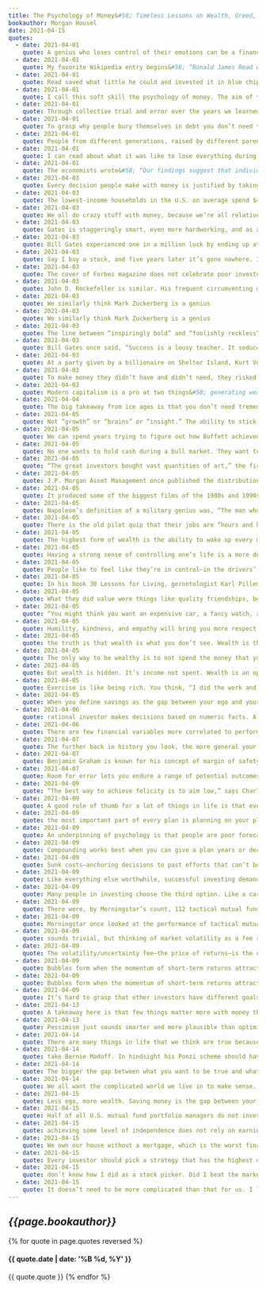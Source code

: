 ```yaml
---
title: The Psychology of Money&#58; Timeless Lessons on Wealth, Greed, and Happiness
bookauthor: Morgan Housel
date: 2021-04-15
quotes:
  - date: 2021-04-01
    quote: A genius who loses control of their emotions can be a financial disaster. The opposite is also true. Ordinary folks with no financial education can be wealthy if they have a handful of behavioral skills that have nothing to do with formal measures of intelligence.
  - date: 2021-04-01
    quote: My favorite Wikipedia entry begins&#58; “Ronald James Read was an American philanthropist, investor, janitor, and gas station attendant.”
  - date: 2021-04-01
    quote: Read saved what little he could and invested it in blue chip stocks.
  - date: 2021-04-01
    quote: I call this soft skill the psychology of money. The aim of this book is to use short stories to convince you that soft skills are more important than the technical side of money. I’ll do this in a way that will help everyone—from Read to Fuscone and everyone in between—make better financial decisions.
  - date: 2021-04-01
    quote: Through collective trial and error over the years we learned how to become better farmers, skilled plumbers, and advanced chemists. But has trial and error taught us to become better with our personal finances? Are we less likely to bury ourselves in debt? More likely to save for a rainy day? Prepare for retirement? Have realistic views about what money does, and doesn’t do, to our happiness?
  - date: 2021-04-01
    quote: To grasp why people bury themselves in debt you don’t need to study interest rates; you need to study the history of greed, insecurity, and optimism. To get why investors sell out at the bottom of a bear market you don’t need to study the math of expected future returns; you need to think about the agony of looking at your family and wondering if your investments are imperiling their future.
  - date: 2021-04-01
    quote: People from different generations, raised by different parents who earned different incomes and held different values, in different parts of the world, born into different economies, experiencing different job markets with different incentives and different degrees of luck, learn very different lessons.
  - date: 2021-04-01
    quote: I can read about what it was like to lose everything during the Great Depression. But I don’t have the emotional scars of those who actually experienced it. And the person who lived through it can’t fathom why someone like me could come across as complacent about things like owning stocks. We see the world through a different lens.
  - date: 2021-04-01
    quote: The economists wrote&#58; “Our findings suggest that individual investors’ willingness to bear risk depends on personal history.” Not intelligence, or education, or sophistication. Just the dumb
  - date: 2021-04-03
    quote: Every decision people make with money is justified by taking the information they have at the moment and plugging it into their unique mental model of how the world works.
  - date: 2021-04-03
    quote: The lowest-income households in the U.S. on average spend $412 a year on lotto tickets, four times the amount of those in the highest income groups. Forty percent of Americans cannot come up with $400 in an emergency. Which is to say&#58; Those buying $400 in lottery tickets are by and large the same people who say they couldn’t come up with $400 in an emergency. They are blowing their safety nets on something with a one-in-millions chance of hitting it big.
  - date: 2021-04-03
    quote: We all do crazy stuff with money, because we’re all relatively new to this game and what looks crazy to you might make sense to me. But no one is crazy—we all make decisions based on our own unique experiences that seem to make sense to us in a given moment.
  - date: 2021-04-03
    quote: Gates is staggeringly smart, even more hardworking, and as a teenager had a vision for computers that even most seasoned computer executives couldn’t grasp. He also had a one in a million head start by going to school at Lakeside.
  - date: 2021-04-03
    quote: Bill Gates experienced one in a million luck by ending up at Lakeside. Kent Evans experienced one in a million risk by never getting to finish what he and Gates set out to achieve. The same force, the same magnitude, working in opposite directions.
  - date: 2021-04-03
    quote: Say I buy a stock, and five years later it’s gone nowhere. It’s possible that I made a bad decision by buying it in the first place. It’s also possible that I made a good decision that had an 80% chance of making money, and I just happened to end up on the side of the unfortunate 20%. How do I know which is which? Did I make a mistake, or did I just experience the reality of risk?
  - date: 2021-04-03
    quote: The cover of Forbes magazine does not celebrate poor investors who made good decisions but happened to experience the unfortunate side of risk. But it almost certainly celebrates rich investors who made OK or even reckless decisions and happened to get lucky. Both flipped the same coin that happened to land on a different side.
  - date: 2021-04-03
    quote: John D. Rockefeller is similar. His frequent circumventing of the law—a judge once called his company “no better than a common thief”—is often portrayed by historians as cunning business smarts. Maybe it was. But when does the narrative shift from, “You didn’t let outdated laws get in the way of innovation,” to “You committed a crime?” Or how little would the story have to shift for the narrative to have turned from “Rockefeller was a genius, try to learn from his successes,” to “Rockefeller was a criminal, try to learn from his business failures.” Very little. “What do I care about the law?” Vanderbilt once said. “Ain’t I got the power?” He did, and it worked. But it’s easy to imagine those being the last words of a story with a very different outcome. The line between bold and reckless can be thin. When we don’t give risk and luck their proper billing it’s often invisible.
  - date: 2021-04-03
    quote: We similarly think Mark Zuckerberg is a genius
  - date: 2021-04-03
    quote: We similarly think Mark Zuckerberg is a genius
  - date: 2021-04-03
    quote: The line between “inspiringly bold” and “foolishly reckless” can be a millimeter thick and only visible with hindsight. Risk and luck are doppelgangers.
  - date: 2021-04-03
    quote: Bill Gates once said, “Success is a lousy teacher. It seduces smart people into thinking they can’t lose.”
  - date: 2021-04-03
    quote: At a party given by a billionaire on Shelter Island, Kurt Vonnegut informs his pal, Joseph Heller, that their host, a hedge fund manager, had made more money in a single day than Heller had earned from his wildly popular novel Catch-22 over its whole history. Heller responds, “Yes, but I have something he will never have … enough.”
  - date: 2021-04-03
    quote: To make money they didn’t have and didn’t need, they risked what they did have and did need. And that’s foolish. It is just plain foolish. If you risk something that is important to you for something that is unimportant to you, it just does not make any sense.
  - date: 2021-04-03
    quote: Modern capitalism is a pro at two things&#58; generating wealth and generating envy. Perhaps they go hand in hand; wanting to surpass your peers can be the fuel of hard work. But life isn’t any fun without a sense of enough. Happiness, as it’s said, is just results minus expectations.
  - date: 2021-04-04
    quote: The big takeaway from ice ages is that you don’t need tremendous force to create tremendous results. If something compounds—if a little growth serves as the fuel for future growth—a small starting base can lead to results so extraordinary they seem to defy logic. It can be so logic-defying that you underestimate what’s possible, where growth comes from, and what it can lead to. And
  - date: 2021-04-05
    quote: Not “growth” or “brains” or “insight.” The ability to stick around for a long time, without wiping out or being forced to give up, is what makes the biggest difference. This should be the cornerstone of your strategy, whether it’s in investing or your career or a business you own.
  - date: 2021-04-05
    quote: We can spend years trying to figure out how Buffett achieved his investment returns&#58; how he found the best companies, the cheapest stocks, the best managers. That’s hard. Less hard but equally important is pointing out what he didn’t do. He didn’t get carried away with debt. He didn’t panic and sell during the 14 recessions he’s lived through. He didn’t sully his business reputation. He didn’t attach himself to one strategy, one world view, or one passing trend. He didn’t rely on others’ money (managing investments through a public company meant investors couldn’t withdraw their capital). He didn’t burn himself out and quit or retire.
  - date: 2021-04-05
    quote: No one wants to hold cash during a bull market. They want to own assets that go up a lot. You look and feel conservative holding cash during a bull market, because you become acutely aware of how much return you’re giving up by not owning the good stuff. Say cash earns 1% and stocks return 10% a year. That 9% gap will gnaw at you every day. But if that cash prevents you from having to sell your stocks during a bear market, the actual return you earned on that cash is not 1% a year—it could be many multiples of that, because preventing one desperate, ill-timed stock sale can do more for your lifetime returns than picking dozens of big-time winners.
  - date: 2021-04-05
    quote: “The great investors bought vast quantities of art,” the firm writes.¹⁹ “A subset of the collections turned out to be great investments, and they were held for a sufficiently long period of time to allow the portfolio return to converge upon the return of the best elements in the portfolio. That’s all that happens.” The great art dealers operated like index funds. They bought everything they could. And they bought it in portfolios, not individual pieces they happened to like. Then they sat and waited for a few winners to emerge.
  - date: 2021-04-05
    quote: J.P. Morgan Asset Management once published the distribution of returns for the Russell 3000 Index—a big, broad, collection of public companies—since 1980.²¹ Forty percent of all Russell 3000 stock components lost at least 70% of their value and never recovered over this period. Effectively all of the index’s overall returns came from 7% of component companies that outperformed by at least two standard deviations.
  - date: 2021-04-05
    quote: It produced some of the biggest films of the 1980s and 1990s, including the first three Rambo films, Terminator 2, Basic Instinct, and Total Recall. Carolco went public in 1987. It was a huge success, churning out hit after hit. It did half a billion dollars in revenue in 1991, commanding a market cap of $400 million—big money back then, especially for a film studio. And then it failed. The blockbusters stopped, a few big-budget projects flopped, and by the mid-1990s Carolco was history. It went bankrupt in 1996. Stock goes to zero, have a nice day. A catastrophic loss. And one that 4 in 10 public companies experience over time. Carolco’s story is not worth telling because it’s unique, but because it’s common. Here’s the most important part of this story&#58; The Russell 3000 has increased more than 73-fold since 1980. That is a spectacular return. That is success.
  - date: 2021-04-05
    quote: Napoleon’s definition of a military genius was, “The man who can do the average thing when all those around him are going crazy.” It’s the same in investing.
  - date: 2021-04-05
    quote: There is the old pilot quip that their jobs are “hours and hours of boredom punctuated by moments of sheer terror.” It’s the same in investing. Your success as an investor will be determined by how you respond to punctuated moments of terror, not the years spent on cruise control.
  - date: 2021-04-05
    quote: The highest form of wealth is the ability to wake up every morning and say, “I can do whatever I want today.” People want to become wealthier to make them happier. Happiness is a complicated subject because everyone’s different. But if there’s a common denominator in happiness—a universal fuel of joy—it’s that people want to control their lives. The ability to do what you want, when you want, with who you want, for as long as you want, is priceless. It is the highest dividend money pays.
  - date: 2021-04-05
    quote: Having a strong sense of controlling one’s life is a more dependable predictor of positive feelings of wellbeing than any of the objective conditions of life we have considered. More than your salary. More than the size of your house. More than the prestige of your job. Control over doing what you want, when you want to, with the people you want to, is the broadest lifestyle variable that makes people happy.
  - date: 2021-04-05
    quote: People like to feel like they’re in control—in the drivers’ seat. When we try to get them to do something, they feel disempowered. Rather than feeling like they made the choice, they feel like we made it for them. So they say no or do something else, even when they might have originally been happy to go along.²⁵
  - date: 2021-04-05
    quote: In his book 30 Lessons for Living, gerontologist Karl Pillemer interviewed a thousand elderly Americans looking for the most important lessons they learned from decades of life experience. He wrote&#58; No one—not a single person out of a thousand—said that to be happy you should try to work as hard as you can to make money to buy the things you want. No one—not a single person—said it’s important to be at least as wealthy as the people around you, and if you have more than they do it’s real success. No one—not a single person—said you should choose your work based on your desired future earning power.
  - date: 2021-04-05
    quote: What they did value were things like quality friendships, being part of something bigger than themselves, and spending quality, unstructured time with their children. “Your kids don’t want your money (or what your money buys) anywhere near as much as they want you. Specifically, they want you with them,” Pillemer writes. Take it from those who have lived through everything&#58; Controlling your time is the highest dividend money pays.
  - date: 2021-04-05
    quote: “You might think you want an expensive car, a fancy watch, and a huge house. But I’m telling you, you don’t. What you want is respect and admiration from other people, and you think having expensive stuff will bring it. It almost never does—especially from the people you want to respect and admire you.”
  - date: 2021-04-05
    quote: Humility, kindness, and empathy will bring you more respect than horsepower ever will.
  - date: 2021-04-05
    quote: the truth is that wealth is what you don’t see. Wealth is the nice cars not purchased. The diamonds not bought. The watches not worn, the clothes forgone and the first-class upgrade declined. Wealth is financial assets that haven’t yet been converted into the stuff you see.
  - date: 2021-04-05
    quote: The only way to be wealthy is to not spend the money that you do have. It’s not just the only way to accumulate wealth; it’s the very definition of wealth.
  - date: 2021-04-05
    quote: But wealth is hidden. It’s income not spent. Wealth is an option not yet taken to buy something later. Its value lies in offering you options, flexibility, and growth to one day purchase more stuff than you could right now.
  - date: 2021-04-05
    quote: Exercise is like being rich. You think, “I did the work and I now deserve to treat myself to a big meal.” Wealth is turning down that treat meal and actually burning net calories. It’s hard, and requires self-control. But it creates a gap between what you could do and what you choose to do that accrues to you over time. The problem for many of us is that it is easy to find rich role models. It’s harder to find wealthy ones because by definition their success is more hidden.
  - date: 2021-04-05
    quote: When you define savings as the gap between your ego and your income you realize why many people with decent incomes save so little. It’s a daily struggle against instincts to extend your peacock feathers to their outermost limits and keep up with others doing the same.
  - date: 2021-04-06
    quote: rational investor makes decisions based on numeric facts. A reasonable investor makes them in a conference room surrounded by co-workers you want to think highly of you, with a spouse you don’t want to let down, or judged against the silly but realistic competitors that are your brother-in-law, your neighbor, and your own personal doubts. Investing has a social component that’s often ignored when viewed through a strictly financial lens.
  - date: 2021-04-06
    quote: There are few financial variables more correlated to performance than commitment to a strategy during its lean years—both the amount of performance and the odds of capturing it over a given period of time. The historical odds of making money in U.S. markets are 50/50 over one-day periods, 68% in one-year periods, 88% in 10-year periods, and (so far) 100% in 20-year periods. Anything that keeps you in the game has a quantifiable advantage.
  - date: 2021-04-07
    quote: The further back in history you look, the more general your takeaways should be. General things like people’s relationship to greed and fear, how they behave under stress, and how they respond to incentives tend to be stable in time. The history of money is useful for that kind of stuff. But specific trends, specific trades, specific sectors, specific causal relationships about markets, and what people should do with their money are always an example of evolution in progress. Historians are not prophets.
  - date: 2021-04-07
    quote: Benjamin Graham is known for his concept of margin of safety. He wrote about it extensively and in mathematical detail. But my favorite summary of the theory came when he mentioned in an interview that “the purpose of the margin of safety is to render the forecast unnecessary.”
  - date: 2021-04-07
    quote: Room for error lets you endure a range of potential outcomes, and endurance lets you stick around long enough to let the odds of benefiting from a low-probability outcome fall in your favor. The biggest gains occur infrequently, either because they don’t happen often or because they take time to compound. So the person with enough room for error in part of their strategy (cash) to let them endure hardship in another (stocks) has an edge over the person who gets wiped out, game over, insert more tokens, when they’re wrong.
  - date: 2021-04-09
    quote: “The best way to achieve felicity is to aim low,” says Charlie Munger. Wonderful.
  - date: 2021-04-09
    quote: A good rule of thumb for a lot of things in life is that everything that can break will eventually break. So if many things rely on one thing working, and that thing breaks, you are counting the days to catastrophe. That’s a single point of failure.
  - date: 2021-04-09
    quote: the most important part of every plan is planning on your plan not going according to plan.
  - date: 2021-04-09
    quote: An underpinning of psychology is that people are poor forecasters of their future selves.
  - date: 2021-04-09
    quote: Compounding works best when you can give a plan years or decades to grow. This is true for not only savings but careers and relationships. Endurance is key. And when you consider our tendency to change who we are over time, balance at every point in your life becomes a strategy to avoid future regret and encourage endurance.
  - date: 2021-04-09
    quote: Sunk costs—anchoring decisions to past efforts that can’t be refunded—are a devil in a world where people change over time. They make our future selves prisoners to our past, different, selves. It’s the equivalent of a stranger making major life decisions for you.
  - date: 2021-04-09
    quote: Like everything else worthwhile, successful investing demands a price. But its currency is not dollars and cents. It’s volatility, fear, doubt, uncertainty, and regret—all of which are easy to overlook until you’re dealing with them in real time.
  - date: 2021-04-09
    quote: Many people in investing choose the third option. Like a car thief—though well-meaning and law-abiding—they form tricks and strategies to get the return without paying the price. They trade in and out. They attempt to sell before the next recession and buy before the next boom. Most investors with even a little experience know that volatility is real and common. Many then take what seems like the next logical step&#58; trying to avoid it.
  - date: 2021-04-09
    quote: There were, by Morningstar’s count, 112 tactical mutual funds during this period. Only nine had better risk-adjusted returns than a simple 60/40 stock-bond fund. Less than a quarter of the tactical funds had smaller maximum drawdowns than the leave-it-alone index. Morningstar wrote&#58; “With a few exceptions, [tactical funds] gained less, were more volatile, or were subject to just as much downside risk” as the hands-off fund.
  - date: 2021-04-09
    quote: Morningstar once looked at the performance of tactical mutual funds, whose strategy is to switch between stocks and bonds at opportune times, capturing market returns with lower downside risk.⁵⁰ They want the returns without paying the price. The study focused on the mid-2010 through late 2011 period, when U.S. stock markets went wild on fears of a new recession and the S&P 500 declined more than 20%. This is the exact kind of environment the tactical funds are supposed to work in. It was their moment to shine. There were, by Morningstar’s count, 112 tactical mutual funds during this period. Only nine had better risk-adjusted returns than a simple 60/40 stock-bond fund. Less than a quarter of the tactical funds had smaller maximum drawdowns than the leave-it-alone index. Morningstar wrote&#58; “With a few exceptions, [tactical funds] gained less, were more volatile, or were subject to just as much downside risk” as the hands-off fund.
  - date: 2021-04-09
    quote: sounds trivial, but thinking of market volatility as a fee rather than a fine is an important part of developing the kind of mindset that lets you stick around long enough for investing gains to work in your favor.
  - date: 2021-04-09
    quote: The volatility/uncertainty fee—the price of returns—is the cost of admission to get returns greater than low-fee parks like cash and bonds.
  - date: 2021-04-09
    quote: Bubbles form when the momentum of short-term returns attracts enough money that the makeup of investors shifts from mostly long term to mostly short term. That process feeds on itself. As traders push up short-term returns, they attract even more traders. Before long—and it often doesn’t take long—the dominant market price-setters with the most authority are those with shorter time horizons. Bubbles aren’t so much about valuations rising. That’s just a symptom of something else&#58; time horizons shrinking as more short-term traders enter the playing field. It’s common to say the dot-com bubble was a time of irrational optimism about the future. But one of the most common headlines of that era was announcing record trading volume, which is what happens when investors are buying and selling in a single day. Investors—particularly the ones setting prices—were not thinking about the next 20 years. The average mutual fund had 120% annual turnover in 1999, meaning they were, at most, thinking about the next eight months. So were the individual investors who bought those mutual funds. Maggie Mahar wrote in her book Bull!&#58; By the mid-nineties, the press had replaced annual scorecards with reports that appeared every three months. The change spurred investors to chase performance, rushing to buy the funds at the top of the charts, just when they were most expensive. This was the era of day trading, short-term option contracts, and up-to-the minute market commentary.
  - date: 2021-04-09
    quote: Bubbles form when the momentum of short-term returns attracts enough money that the makeup of investors shifts from mostly long term to mostly short term. That process feeds on itself. As traders push up short-term returns, they attract even more traders. Before long—and it often doesn’t take long—the dominant market price-setters with the most authority are those with shorter time horizons. Bubbles aren’t so much about valuations rising. That’s just a symptom of something else&#58; time horizons shrinking as more short-term traders enter the playing field. It’s
  - date: 2021-04-09
    quote: It’s hard to grasp that other investors have different goals than we do, because an anchor of psychology is not realizing that rational people can see the world through a different lens than your own. Rising prices persuade all investors in ways the best marketers envy. They are a drug that can turn value-conscious investors into dewy-eyed optimists, detached from their own reality by the actions of someone playing a different game than they are.
  - date: 2021-04-13
    quote: A takeaway here is that few things matter more with money than understanding your own time horizon and not being persuaded by the actions and behaviors of people playing different games than you are.
  - date: 2021-04-13
    quote: Pessimism just sounds smarter and more plausible than optimism. Tell someone that everything will be great and they’re likely to either shrug you off or offer a skeptical eye. Tell someone they’re in danger and you have their undivided attention.
  - date: 2021-04-14
    quote: There are many things in life that we think are true because we desperately want them to be true.
  - date: 2021-04-14
    quote: take Bernie Madoff. In hindsight his Ponzi scheme should have been obvious. He reported returns that never varied, they were audited by a relatively unknown accounting firm, and he refused to release much information on how the returns were achieved. Yet Madoff raised billions of dollars from some of the most sophisticated investors in the world. He told a good story, and people wanted to believe it.
  - date: 2021-04-14
    quote: The bigger the gap between what you want to be true and what you need to be true to have an acceptable outcome, the more you are protecting yourself from falling victim to an appealing financial fiction. When
  - date: 2021-04-14
    quote: We all want the complicated world we live in to make sense. So we tell ourselves stories to fill in the gaps of what are effectively blind spots. What these stories do to us financially can be both fascinating and terrifying.
  - date: 2021-04-15
    quote: Less ego, more wealth. Saving money is the gap between your ego and your income, and wealth is what you don’t see. So wealth is created by suppressing what you could buy today in order to have more stuff or more options in the future. No matter how much you earn, you will never build wealth unless you can put a lid on how much fun you can have with your money right now, today.
  - date: 2021-04-15
    quote: Half of all U.S. mutual fund portfolio managers do not invest a cent of their own money in their funds, according to Morningstar.⁶⁹ This might seem atrocious, and surely the statistic uncovers some hypocrisy.
  - date: 2021-04-15
    quote: achieving some level of independence does not rely on earning a doctor’s income. It’s mostly a matter of keeping your expectations in check and living below your means. Independence, at any income level, is driven by your savings rate. And past a certain level of income your savings rate is driven by your ability to keep your lifestyle expectations from running away.
  - date: 2021-04-15
    quote: We own our house without a mortgage, which is the worst financial decision we’ve ever made but the best money decision we’ve ever made. Mortgage interest rates were absurdly low when we bought our house. Any rational advisor would recommend taking advantage of cheap money and investing extra savings in higher-return assets, like stocks. But our goal isn’t to be coldly rational; just psychologically reasonable.
  - date: 2021-04-15
    quote: Every investor should pick a strategy that has the highest odds of successfully meeting their goals. And I think for most investors, dollar-cost averaging into a low-cost index fund will provide the highest odds of long-term success.
  - date: 2021-04-15
    quote: don’t know how I did as a stock picker. Did I beat the market? I’m not sure. Like most who try, I didn’t keep a good score.
  - date: 2021-04-15
    quote: It doesn’t need to be more complicated than that for us. I like it simple. One of my deeply held investing beliefs is that there is little correlation between investment effort and investment results. The reason is because the world is driven by tails—a few variables account for the majority of returns. No matter how hard you try at investing you won’t do well if you miss the two or three things that move the needle in your strategy. The reverse is true. Simple investment strategies can work great as long as they capture the few things that are important to that strategy’s success. My investing strategy doesn’t rely on picking the right sector, or timing the next recession. It relies on a high savings rate, patience, and optimism that the global economy will create value over the next several decades. I spend virtually all of my investing effort thinking about those three things—especially the first two, which I can control. I’ve
---
```

## *{{page.bookauthor}}*

{% for quote in page.quotes reversed %}
#### {{ quote.date | date: '%B %d, %Y' }}
{{ quote.quote }}
{% endfor %}
